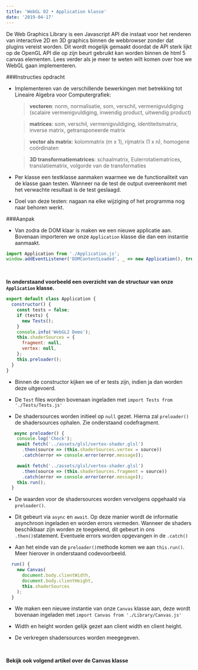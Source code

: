 ```yaml
---
title: 'WebGL 02 • Application klasse'
date: '2019-04-17'
---
```


De Web Graphics Library is een Javascript API die instaat voor het renderen van interactive 2D en 3D graphics binnen de webbrowser zonder dat plugins vereist worden. Dit wordt mogelijk gemaakt doordat de API sterk lijkt op de OpenGL API die op zijn beurt gebruikt kan worden binnen de html 5 canvas elementen. Lees verder als je meer te weten wilt komen over hoe we WebGL gaan implementeren.

###Instructies opdracht

- Implementeren van de verschillende bewerkingen met betrekking tot Lineaire Algebra voor Computergrafiek:

  > **vectoren**: norm, normalisatie, som, verschil, vermenigvuldiging (scalaire vermenigvuldiging, inwendig product, uitwendig product)

  > **matrices**: som, verschil, vermenigvuldiging, identiteitsmatrix, inverse matrix, getransponeerde matrix

  > **vector als matrix**: kolommatrix (m x 1), rijmatrix (1 x n), homogene coördinaten

  > **3D transformatiematrices**: schaalmatrix, Eulerrotatiematrices, translatiematrix, volgorde van de transformaties

- Per klasse een testklasse aanmaken waarmee we de functionaliteit van de klasse gaan testen. Wanneer na de test de output overeenkomt met het verwachte resultaat is de test geslaagd.

- Doel van deze testen: nagaan na elke wijziging of het programma nog naar behoren werkt.

###Aanpak

- Van zodra de DOM klaar is maken we een nieuwe applicatie aan. Bovenaan importeren we onze `Application` klasse die dan een instantie aanmaakt.

```js
import Application from './Application.js';
window.addEventListener('DOMContentLoaded', _ => new Application(), true);
```
<br>

**In onderstaand voorbeeld een overzicht van de structuur van onze `Application` klasse.**

```js
export default class Application {
  constructor() {
    const tests = false;
    if (tests) {
      new Tests();
    }
    console.info('WebGL2 Demo');
    this.shaderSources = {
      fragment: null,
      vertex: null,
    };
    this.preloader();
  }
}
```

- Binnen de constructor kijken we of er tests zijn, indien ja dan worden deze uitgevoerd.

- De `Test` files worden bovenaan ingeladen met `import Tests from './Tests/Tests.js'`

- De shadersources worden initieel op `null` gezet. Hierna zal `preloader()` de shadersources ophalen. Zie onderstaand codefragment.

```js
   async preloader() {
    console.log('Check');
    await fetch('../assets/glsl/vertex-shader.glsl')
      .then(source => (this.shaderSources.vertex = source))
      .catch(error => console.error(error.message));

    await fetch('../assets/glsl/vertex-shader.glsl')
      .then(source => (this.shaderSources.fragment = source))
      .catch(error => console.error(error.message));
    this.run();
  }
```

- De waarden voor de shadersources worden vervolgens opgehaald via `preloader()`.

- Dit gebeurt via `async` en `await`. Op deze manier wordt de informatie asynchroon ingeladen en worden errors vermeden. Wanneer de shaders beschikbaar zijn worden ze toegekend, dit gebeurt in ons `.then()`statement. Eventuele errors worden opgevangen in de `.catch()`

- Aan het einde van de `preloader()`methode komen we aan `this.run()`. Meer hierover in onderstaand codevoorbeeld.


```js
  run() {
    new Canvas(
      document.body.clientWidth,
      document.body.clientHeight,
      this.shaderSources
    );
  }
```

- We maken een nieuwe instantie van onze `Canvas` klasse aan, deze wordt bovenaan ingeladen met `import Canvas from './Library/Canvas.js'`

- Width en height worden gelijk gezet aan client width en client height.

- De verkregen shadersources worden meegegeven.

<br>

**Bekijk ook volgend artikel over de Canvas klasse**



